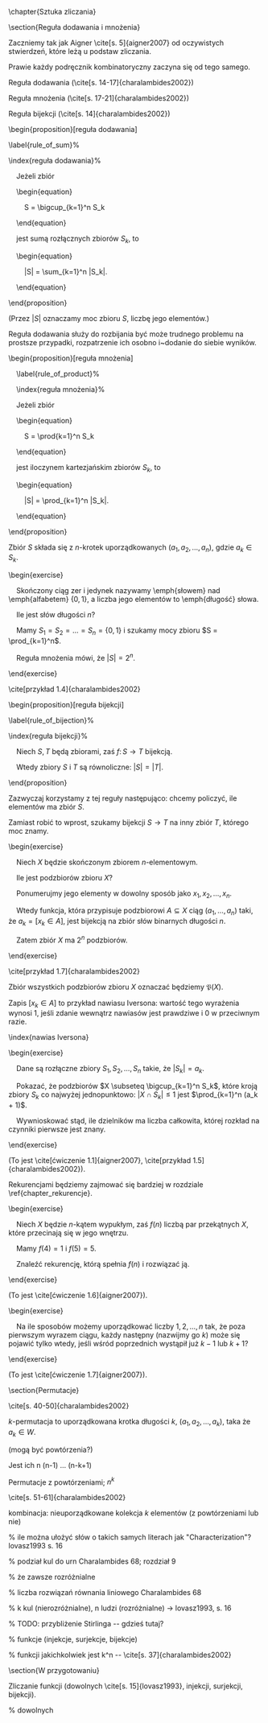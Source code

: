 \chapter{Sztuka zliczania}

\section{Reguła dodawania i mnożenia}

Zaczniemy tak jak Aigner \cite[s. 5]{aigner2007} od oczywistych stwierdzeń, które leżą u podstaw zliczania.

Prawie każdy podręcznik kombinatoryczny zaczyna się od tego samego.

Reguła dodawania (\cite[s. 14-17]{charalambides2002})

Reguła mnożenia (\cite[s. 17-21]{charalambides2002})

Reguła bijekcji (\cite[s. 14]{charalambides2002})

  

\begin{proposition}[reguła dodawania]

\label{rule_of_sum}%

\index{reguła dodawania}%

    Jeżeli zbiór

    \begin{equation}

        S = \bigcup_{k=1}^n S_k

    \end{equation}

    jest sumą rozłącznych zbiorów $S_k$, to

    \begin{equation}

        |S| = \sum_{k=1}^n |S_k|.

    \end{equation}

\end{proposition}

  

(Przez $|S|$ oznaczamy moc zbioru $S$, liczbę jego elementów.)

Reguła dodawania służy do rozbijania być może trudnego problemu na prostsze przypadki, rozpatrzenie ich osobno i~dodanie do siebie wyników.

  

\begin{proposition}[reguła mnożenia]

    \label{rule_of_product}%

    \index{reguła mnożenia}%

    Jeżeli zbiór

    \begin{equation}

        S = \prod{k=1}^n S_k

    \end{equation}

    jest iloczynem kartezjańskim zbiorów $S_k$, to

    \begin{equation}

        |S| = \prod_{k=1}^n |S_k|.

    \end{equation}

\end{proposition}

  

Zbiór $S$ składa się z $n$-krotek uporządkowanych $(a_1, a_2, \ldots, a_n)$, gdzie $a_k \in S_k$.

  

\begin{exercise}

    Skończony ciąg zer i jedynek nazywamy \emph{słowem} nad \emph{alfabetem} $\{0, 1\}$, a liczba jego elementów to \emph{długość} słowa.

    Ile jest słów długości $n$?

    Mamy $S_1 = S_2 = \ldots = S_n = \{0, 1\}$ i szukamy mocy zbioru $S = \prod_{k=1}^n$.

    Reguła mnożenia mówi, że $|S| = 2^n$.

\end{exercise}

  

\cite[przykład 1.4]{charalambides2002}

  

\begin{proposition}[reguła bijekcji]

\label{rule_of_bijection}%

\index{reguła bijekcji}%

    Niech $S, T$ będą zbiorami, zaś $f \colon S \to T$ bijekcją.

    Wtedy zbiory $S$ i $T$ są równoliczne: $|S| = |T|$.

\end{proposition}

  

Zazwyczaj korzystamy z tej reguły następująco: chcemy policzyć, ile elementów ma zbiór $S$.

Zamiast robić to wprost, szukamy bijekcji $S \to T$ na inny zbiór $T$, którego moc znamy.

  

\begin{exercise}

    Niech $X$ będzie skończonym zbiorem $n$-elementowym.

    Ile jest podzbiorów zbioru $X$?

    Ponumerujmy jego elementy w dowolny sposób jako $x_1, x_2, \ldots, x_n$.

    Wtedy funkcja, która przypisuje podzbiorowi $A \subseteq X$ ciąg $(a_1, \ldots, a_n)$ taki, że $a_k = [x_k \in A]$, jest bijekcją na zbiór słów binarnych długości $n$.

    Zatem zbiór $X$ ma $2^n$ podzbiorów.

\end{exercise}

  

\cite[przykład 1.7]{charalambides2002}

  

Zbiór wszystkich podzbiorów zbioru $X$ oznaczać będziemy $\mathfrak P(X)$.

Zapis $[x_k \in A]$ to przykład nawiasu Iversona: wartość tego wyrażenia wynosi $1$, jeśli zdanie wewnątrz nawiasów jest prawdziwe i $0$ w przeciwnym razie.

\index{nawias Iversona}

  

\begin{exercise}

    Dane są rozłączne zbiory $S_1, S_2, \ldots, S_n$ takie, że $|S_k| = a_k$.

    Pokazać, że podzbiorów $X \subseteq \bigcup_{k=1}^n S_k$, które kroją zbiory $S_k$ co najwyżej jednopunktowo: $|X \cap S_k| \le 1$ jest $\prod_{k=1}^n (a_k + 1)$.

    Wywnioskować stąd, ile dzielników ma liczba całkowita, której rozkład na czynniki pierwsze jest znany.

\end{exercise}

  

(To jest \cite[ćwiczenie 1.1]{aigner2007}, \cite[przykład 1.5]{charalambides2002}).

Rekurencjami będziemy zajmować się bardziej w rozdziale \ref{chapter_rekurencje}.

  

\begin{exercise}

    Niech $X$ będzie $n$-kątem wypukłym, zaś $f(n)$ liczbą par przekątnych $X$, które przecinają się w jego wnętrzu.

    Mamy $f(4) = 1$ i $f(5) = 5$.

    Znaleźć rekurencję, którą spełnia $f(n)$ i rozwiązać ją.

\end{exercise}

  

(To jest \cite[ćwiczenie 1.6]{aigner2007}).

  

\begin{exercise}

    Na ile sposobów możemy uporządkować liczby $1, 2, \ldots, n$ tak, że poza pierwszym wyrazem ciągu, każdy następny (nazwijmy go $k$) może się pojawić tylko wtedy, jeśli wśród poprzednich wystąpił już $k-1$ lub $k+1$?

\end{exercise}

  

(To jest \cite[ćwiczenie 1.7]{aigner2007}).

  
  

\section{Permutacje}

\cite[s. 40-50]{charalambides2002}

  

$k$-permutacja to uporządkowana krotka długości $k$, $(a_1, a_2, \ldots, a_k)$, taka że $a_k \in W$.

(mogą być powtórzenia?)

Jest ich n (n-1) ... (n-k+1)

  

Permutacje z powtórzeniami; $n^k$

  

\cite[s. 51-61]{charalambides2002}

kombinacja: nieuporządkowane kolekcja $k$ elementów (z powtórzeniami lub nie)

  

% ile można ułożyć słów o takich samych literach jak "Characterization"? lovasz1993 s. 16

  

% podział kul do urn Charalambides 68; rozdział 9

% że zawsze rozróżnialne

% liczba rozwiązań równania liniowego Charalambides 68

% k kul (nierozróżnialne), n ludzi (rozróżnialne) -> lovasz1993, s. 16

  

% TODO: przybliżenie Stirlinga -- gdzieś tutaj?

  

% funkcje (injekcje, surjekcje, bijekcje)

% funkcji jakichkolwiek jest k^n -- \cite[s. 37]{charalambides2002}

  

\section{W przygotowaniu}

Zliczanie funkcji (dowolnych \cite[s. 15]{lovasz1993}, injekcji, surjekcji, bijekcji).

% dowolnych